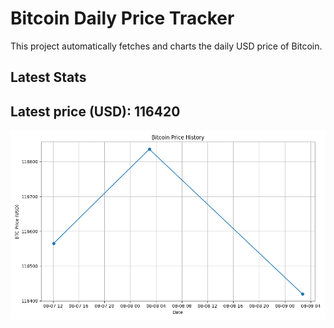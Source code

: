# Bitcoin Daily Price Tracker

This project automatically fetches and charts the daily USD price of Bitcoin.

## Latest Stats

## Latest price (USD): <!--BTC_PRICE-->116420<!--/BTC_PRICE-->

![BTC Historical Chart](btc_price_history.png)

